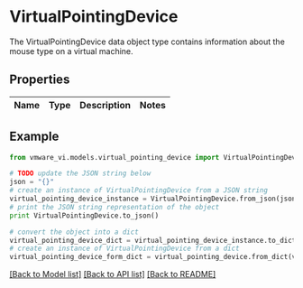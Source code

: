 # VirtualPointingDevice

The VirtualPointingDevice data object type contains information about the mouse type on a virtual machine. 

## Properties
Name | Type | Description | Notes
------------ | ------------- | ------------- | -------------

## Example

```python
from vmware_vi.models.virtual_pointing_device import VirtualPointingDevice

# TODO update the JSON string below
json = "{}"
# create an instance of VirtualPointingDevice from a JSON string
virtual_pointing_device_instance = VirtualPointingDevice.from_json(json)
# print the JSON string representation of the object
print VirtualPointingDevice.to_json()

# convert the object into a dict
virtual_pointing_device_dict = virtual_pointing_device_instance.to_dict()
# create an instance of VirtualPointingDevice from a dict
virtual_pointing_device_form_dict = virtual_pointing_device.from_dict(virtual_pointing_device_dict)
```
[[Back to Model list]](../README.md#documentation-for-models) [[Back to API list]](../README.md#documentation-for-api-endpoints) [[Back to README]](../README.md)



